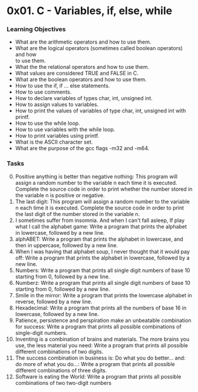 # 0x01. C - Variables, if, else, while
### Learning Objectives
- What are the arithmetic operators and how to use them.
- What are the logical operators (sometimes called boolean operators) and how\
to use them.
- What the the relational operators and how to use them.
- What values are considered TRUE and FALSE in C.
- What are the boolean operators and how to use them.
- How to use the if, if ... else statements.
- How to use comments.
- How to declare variables of types char, int, unsigned int.
- How to assign values to variables.
- How to print the values of variables of type char, int, unsigned int with printf.
- How to use the while loop.
- How to use variables with the while loop.
- How to print variables using printf.
- What is the ASCII character set.
- What are the purpose of the gcc flags -m32 and -m64.

### Tasks
0. Positive anything is better than negative nothing: This program will assign a random number to the variable n each time it is executed. Complete the source code in order to print whether the number stored in the variable n is positive or negative.
1. The last digit: This program will assign a random number to the variable n each time it is executed. Complete the source code in order to print the last digit of the number stored in the variable n.
2. I sometimes suffer from insomnia. And when I can't fall asleep, If play what I call the alphabet game: Write a program that prints the alphabet in lowercase, followed by a new line.
3. alphABET: Write a program that prints the alphabet in lowercase, and then in uppercase, followed by a new line.
4. When I was having that alphabet soup, I never thought that it would pay off: Write a program that prints the alphabet in lowercase, followed by a new line.
5. Numbers: Write a program that prints all single digit numbers of base 10 starting from 0, followed by a new line.
6. Numberz: Write a program that prints all single digit numbers of base 10 starting from 0, followed by a new line.
7. Smile in the mirror: Write a program that prints the lowercase alphabet in reverse, followed by a new line.
8. Hexadecimal: Write a program that prints all the numbers of base 16 in lowercase, followed by a new line.
9. Patience, persistence and perspiration make an unbeatable combination for success: Write a program that prints all possible combinations of single-digit numbers.
10. Inventing is a combination of brains and materials. The more brains you use, the less material you need: Write a program that prints all possible different combinations of two digits.
11.  The success combination in business is: Do what you do better... and: do more of what you do...: Write a program that prints all possible different combinations of three digits.
12. Software is eating the World: Write a program that prints all possible combinations of two two-digit numbers
